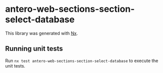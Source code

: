 # antero-web-sections-section-select-database

This library was generated with [Nx](https://nx.dev).

## Running unit tests

Run `nx test antero-web-sections-section-select-database` to execute the unit tests.
